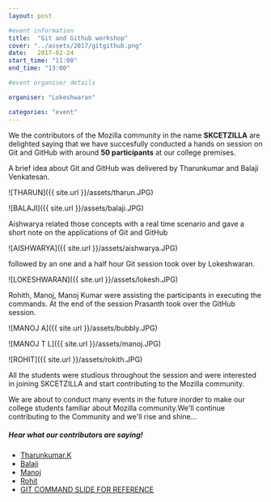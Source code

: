 ```yaml
---
layout: post

#event information
title:  "Git and Github workshop"
cover: "../assets/2017/gitgithub.png"
date:   2017-02-24
start_time: "11:00"
end_time: "13:00"

#event organiser details

organiser: "Lokeshwaran"

categories: "event"
---
```


   <p>We the contributors of the Mozilla community in the name <b>SKCETZILLA</b> are delighted saying that we have succesfully conducted a hands on session on Git and GitHub with around <b>50 participants</b> at our college premises.</p>
   <p>A brief idea about Git and GitHub was delivered by Tharunkumar and Balaji Venkatesan.</p>
   ![THARUN]({{ site.url }}/assets/tharun.JPG)
   <p></p>
   ![BALAJI]({{ site.url }}/assets/balaji.JPG)
  <p> Aishwarya related those concepts with a real time scenario and gave a short note on the applications of Git and GitHub</p>
   ![AISHWARYA]({{ site.url }}/assets/aishwarya.JPG)
<p>  followed by an one and a half hour Git session took over by Lokeshwaran.</p>
  ![LOKESHWARAN]({{ site.url }}/assets/lokesh.JPG)
<p>Rohith, Manoj, Manoj Kumar were assisting the participants in executing the commands. At the end of the session Prasanth took over the GitHub session.</p>
 ![MANOJ A]({{ site.url }}/assets/bubbly.JPG)
  <p></p>
 ![MANOJ T L]({{ site.url }}/assets/manoj.JPG)
  <p></p>
 ![ROHIT]({{ site.url }}/assets/rokith.JPG)
  <p></p>
   <p>All the students were studious throughout the session and were interested in joining SKCETZILLA and start contributing to the Mozilla community.</p>
   <p>We are about to conduct many events in the future inorder to make our college students familiar about Mozilla community.We'll continue contributing to the Community and we'll rise and shine...</p>

##### Hear what our contributors are saying!

- [Tharunkumar.K](https://medium.com/@tharun1144/an-initial-towards-open-source-by-skcetzilla-8f85e1d104d6#.hjatk0elv)
- [Balaji](https://medium.com/@balajivenkatesan006/skcetzilla-hands-on-session-on-git-and-github-9ad4260f1d4e#.35cooktac)
- [Manoj](https://medium.com/@Mano777777/after-a-long-time-me-and-my-friends-of-skcetzilla-a-club-for-mozilla-contributions-held-an-workshop-cf27a06163c4)
- [Rohit](https://medium.com/@RohitR3108/the-first-event-of-skcetzilla-44f1a65c75de#.ptaf0rysk)
- [GIT COMMAND SLIDE FOR REFERENCE](https://www.slideshare.net/LokeshWaran29/git-72742703)
